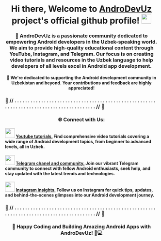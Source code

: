 <h1 align="center">Hi there, Welcome to <a href="https://t.me/androDevUzChannel" target="_blank">AndroDevUz</a> project's official github profile!
<img src="https://github.com/blackcater/blackcater/raw/main/images/Hi.gif" height="32"/></h1>
<h3 align="center">🚀 AndroDevUz is a passionate community dedicated to empowering Android developers in the Uzbek-speaking world. We aim to provide high-quality educational content through YouTube, Instagram, and Telegram. Our focus is on creating video tutorials and resources in the Uzbek language to help developers of all levels excel in Android app development.</h3>

<h4 align="center">🙏 We're dedicated to supporting the Android development community in Uzbekistan and beyond. Your contributions and feedback are highly appreciated!</h4>

<h3> 📌 // . . . . . . . . . . . . . . . . . . . . . . . . . . . . . . . . . . . . . . . . . . . . . . . . . . . . . . . . . . . . . . . . . . . . . . . . . . . . . . . . . . . . . . . // 📌 </h3>

<h3 align="center"> 🌐 Connect with Us: </h3>

<h4> <img src="https://www.iconpacks.net/icons/2/free-youtube-logo-icon-2431-thumb.png" height="32"/>
<a href="https://Youtube.com/@androDevUz" target="_blank">Youtube tutorials.</a> Find comprehensive video tutorials covering a wide range of Android development topics, from beginner to advanced levels, all in Uzbek. </h4> 

<h4> <img src="https://upload.wikimedia.org/wikipedia/commons/thumb/8/83/Telegram_2019_Logo.svg/1200px-Telegram_2019_Logo.svg.png" height="32"/>
<a href="https://t.me/androDevUzChannel" target="_blank">Telegram chanel and community.</a> Join our vibrant Telegram community to connect with fellow Android enthusiasts, seek help, and stay updated with the latest trends and technologies. </h4>
 
<h4> <img src="https://upload.wikimedia.org/wikipedia/commons/thumb/a/a5/Instagram_icon.png/2048px-Instagram_icon.png" height="32"/>
<a href="https://Instagram.com/androdev.uz" target="_blank">Instagram insights.</a> Follow us on Instagram for quick tips, updates, and behind-the-scenes glimpses into our Android development journey. </h4>

<h3> 📌 // . . . . . . . . . . . . . . . . . . . . . . . . . . . . . . . . . . . . . . . . . . . . . . . . . . . . . . . . . . . . . . . . . . . . . . . . . . . . . . . . . . . . . . . // 📌 </h3>

<h3 align="center"> 🚀 Happy Coding and Building Amazing Android Apps with AndroDevUz! 📱💻 </h3>
